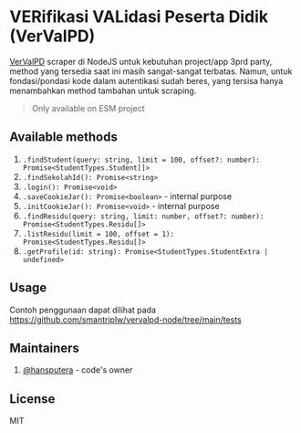 # VERifikasi VALidasi Peserta Didik (VerValPD)

[VerValPD](https://vervalpd.data.kemdikbud.go.id) scraper di NodeJS untuk kebutuhan project/app 3prd party, method yang tersedia saat ini masih sangat-sangat terbatas. Namun, untuk fondasi/pondasi kode dalam autentikasi sudah beres, yang tersisa hanya menambahkan method tambahan untuk scraping.

> Only available on ESM project

## Available methods
1. `.findStudent(query: string, limit = 100, offset?: number): Promise<StudentTypes.Student[]>`
2. `.findSekolahId(): Promise<string>`
3. `.login(): Promise<void>`
4. `.saveCookieJar(): Promise<boolean>` - internal purpose
5. `.initCookieJar(): Promise<void>` - internal purpose
6. `.findResidu(query: string, limit: number, offset?: number): Promise<StudentTypes.Residu[]>`
7. `.listResidu(limit = 100, offset = 1): Promise<StudentTypes.Residu[]>`
8. `.getProfile(id: string): Promise<StudentTypes.StudentExtra | undefined>`

## Usage
Contoh penggunaan dapat dilihat pada https://github.com/smantriplw/vervalpd-node/tree/main/tests

## Maintainers
1. [@hansputera](https://github.com/hansputera) - code's owner

## License
MIT